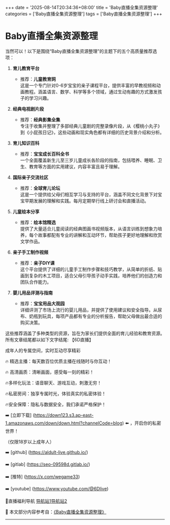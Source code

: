 +++
date = '2025-08-14T20:34:36+08:00'
title = 'Baby直播全集资源整理'
categories = ['Baby直播全集资源整理']
tags = ['Baby直播全集资源整理']
+++

# Baby直播全集资源整理

当然可以！以下是围绕“Baby直播全集资源整理”的主题下的五个高质量推荐选项：

1. **育儿教育平台**
   - 推荐：**儿童教育网**  
     这是一个专门针对0-6岁宝宝的亲子课程平台，提供丰富的早教视频和动画教程。涵盖语言、数学、科学等多个领域，通过生动有趣的方式激发孩子的学习兴趣。
   
2. **经典电视剧片段**
   - 推荐：**经典影集全集**  
     专注于收集并整理了多部经典儿童剧的完整录像片段，从《樱桃小丸子》到《小屁孩日记》，这些动画和现实角色都有详细的历史背景介绍和分析。
   
3. **育儿知识百科**
   - 推荐：**宝宝成长百科全书**  
     一个全面覆盖新生儿至三岁儿童成长各阶段的指南，包括喂养、睡眠、卫生、教育等方面的实用建议，内容丰富且易于理解。

4. **国际亲子交流社区**
   - 推荐：**全球育儿论坛**  
     这是一个提供给父母们相互学习与支持的平台，涵盖不同文化背景下对宝宝早期发展的理解和实践。每月定期举行线上研讨会和直播活动。

5. **儿童绘本分享**
   - 推荐：**绘本馆精选**  
     提供了大量适合儿童阅读的经典图画书视频版本，从语言训练到想象力培养，每个故事都配有专业的讲解和互动环节，帮助孩子更好地理解和欣赏文学作品。

6. **亲子手工制作视频**
   - 推荐：**亲子DIY课**  
     这个平台提供了详细的儿童手工制作步骤和技巧教学，从简单的折纸、贴画到复杂的木工项目，适合父母引导孩子动手实践，培养他们的创造力和团队合作能力。

7. **婴儿用品评测与指南**
   - 推荐：**宝宝用品大观园**  
     详细评测了市场上流行的婴儿用品，并提供了使用建议和安全指导。从尿布、奶瓶到玩具，每项产品都有专业的分析报告，帮助父母做出最合适的购买决策。

这些推荐涵盖了多种类型的资源，旨在为家长们提供全面的育儿经验和教育资源。
所有文章结尾都以如下文字结尾:
【6D直播】

 成年人的专属空间，实时互动尽享精彩

🔥 精选主播：每天数百位优质主播在线随时与你互动！

🔥 高清画质：清晰画面，感受每一刻的精彩！

🔥多样化玩法：语音聊天、游戏互动，刺激无穷！

🔥私密房间：独享专属时光，体验真实的私密体验！

🔥安全保障：隐私与数据安全，我们承诺严格保护！

➡️ [立即下载] (https://down123.s3.ap-east-1.amazonaws.com/down/down.html?channelCode=blog) ⬅️ ，开启你的私密世界！

 （仅限18岁以上成年人）

➡️ [github] (https://aldult-live.github.io/)

➡️ [gitlab] (https://seo-09598d.gitlab.io/)

➡️ [推特] (https://x.com/wegame33)

➡️ [youtube] (https://www.youtube.com/@6Dlive)

🔞直播福利导航   [导航站1](https://webstack-86085a.gitlab.io/)[导航站2](https://onlygit123-2.github.io/)

📘 本文部分内容参考自：[《Baby直播全集资源整理》](https://webstack-hugo-6.pages.dev/)

---
